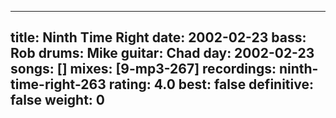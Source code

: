 
---
title: Ninth Time Right
date: 2002-02-23
bass:	Rob
drums:	Mike
guitar:	Chad
day: 2002-02-23
songs: []
mixes: [9-mp3-267]
recordings: ninth-time-right-263
rating: 4.0
best: false
definitive: false
weight: 0
---
